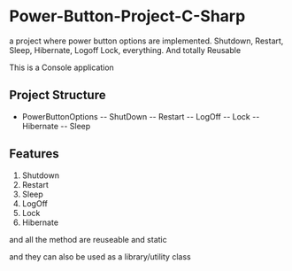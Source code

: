 # Power-Button-Project-C-Sharp
a project where power button options are implemented. Shutdown, Restart, Sleep, Hibernate, Logoff Lock, everything. And totally Reusable

This is a Console application

## Project Structure

- PowerButtonOptions
  -- ShutDown
  -- Restart
  -- LogOff
  -- Lock
  -- Hibernate
  -- Sleep

## Features

1. Shutdown
2. Restart
3. Sleep
4. LogOff
5. Lock
6. Hibernate

and all the method are reuseable and static

and they can also be used as a library/utility class  
